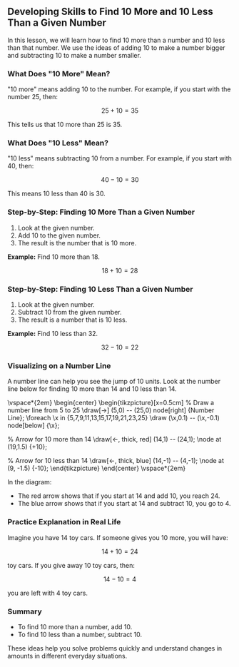 ## Developing Skills to Find 10 More and 10 Less Than a Given Number

In this lesson, we will learn how to find 10 more than a number and 10 less than that number. We use the ideas of adding 10 to make a number bigger and subtracting 10 to make a number smaller.

### What Does "10 More" Mean?

"10 more" means adding 10 to the number. For example, if you start with the number 25, then:

$$
25 + 10 = 35
$$

This tells us that 10 more than 25 is 35.

### What Does "10 Less" Mean?

"10 less" means subtracting 10 from a number. For example, if you start with 40, then:

$$
40 - 10 = 30
$$

This means 10 less than 40 is 30.

### Step-by-Step: Finding 10 More Than a Given Number

1. Look at the given number.
2. Add 10 to the given number.
3. The result is the number that is 10 more.

**Example:** Find 10 more than 18.

$$
18 + 10 = 28
$$

### Step-by-Step: Finding 10 Less Than a Given Number

1. Look at the given number.
2. Subtract 10 from the given number.
3. The result is a number that is 10 less.

**Example:** Find 10 less than 32.

$$
32 - 10 = 22
$$

### Visualizing on a Number Line

A number line can help you see the jump of 10 units. Look at the number line below for finding 10 more than 14 and 10 less than 14.


\vspace*{2em}
\begin{center}
\begin{tikzpicture}[x=0.5cm]
  % Draw a number line from 5 to 25
  \draw[->] (5,0) -- (25,0) node[right] {Number Line};
  \foreach \x in {5,7,9,11,13,15,17,19,21,23,25}
      \draw (\x,0.1) -- (\x,-0.1) node[below] {\x};
  
  % Arrow for 10 more than 14
  \draw[<-, thick, red] (14,1) -- (24,1);
  \node at (19,1.5) {+10};
  
  % Arrow for 10 less than 14
  \draw[<-, thick, blue] (14,-1) -- (4,-1);
  \node at (9, -1.5) {-10};
\end{tikzpicture}
\end{center}
\vspace*{2em}

In the diagram:

- The red arrow shows that if you start at 14 and add 10, you reach 24.
- The blue arrow shows that if you start at 14 and subtract 10, you go to 4.

### Practice Explanation in Real Life

Imagine you have 14 toy cars. If someone gives you 10 more, you will have:

$$
14 + 10 = 24 
$$

toy cars. If you give away 10 toy cars, then:

$$
14 - 10 = 4 
$$

you are left with 4 toy cars.

### Summary

- To find 10 more than a number, add 10.
- To find 10 less than a number, subtract 10.

These ideas help you solve problems quickly and understand changes in amounts in different everyday situations.